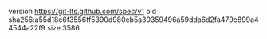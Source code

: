 version https://git-lfs.github.com/spec/v1
oid sha256:a55d18c6f3556ff5390d980cb5a30359496a59dda6d2fa479e899a44544a22f9
size 3586
